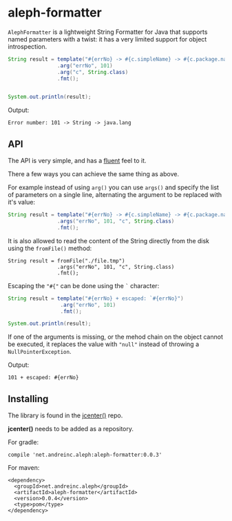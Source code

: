 # aleph-formatter

`AlephFormatter` is a lightweight String Formatter for Java that supports named parameters with a twist: it has a very limited support for object introspection. 

```java
String result = template("#{errNo} -> #{c.simpleName} -> #{c.package.name}")
                .arg("errNo", 101)
                .arg("c", String.class)
                .fmt();


System.out.println(result);
```
Output:
```
Error number: 101 -> String -> java.lang
```

## API

The API is very simple, and has a [fluent](https://en.wikipedia.org/wiki/Fluent_interface) feel to it. 

There a few ways you can achieve the same thing as above. 

For example instead of using `arg()` you can use `args()` and specify the list of parameters on a single line, alternating the argument to be replaced with it's value:

```java
String result = template("#{errNo} -> #{c.simpleName} -> #{c.package.name}")
                .args("errNo", 101, "c", String.class)
                .fmt();
```

It is also allowed to read the content of the String directly from the disk using the `fromFile()` method:

```
String result = fromFile("./file.tmp")
                .args("errNo", 101, "c", String.class)
                .fmt();
```

Escaping the `"#{"` can be done using the ``` ` ``` character:

```java
String result = template("#{errNo} + escaped: `#{errNo}")
                 .arg("errNo", 101)
                 .fmt();

System.out.println(result);
```

If one of the arguments is missing, or the mehod chain on the object cannot be executed, it replaces the value with `"null"` instead of throwing a `NullPointerException`.

Output: 
```
101 + escaped: #{errNo}
```

## Installing

The library is found in the [jcenter()](https://bintray.com/nomemory/maven/aleph-formatter) repo.

**jcenter()** needs to be added as a repository. 

For gradle:

```
compile 'net.andreinc.aleph:aleph-formatter:0.0.3'
```

For maven:


```
<dependency>
  <groupId>net.andreinc.aleph</groupId>
  <artifactId>aleph-formatter</artifactId>
  <version>0.0.4</version>
  <type>pom</type>
</dependency>
```
